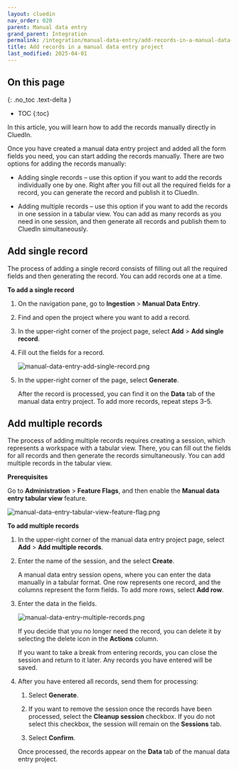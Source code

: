 ```yaml
---
layout: cluedin
nav_order: 020
parent: Manual data entry
grand_parent: Integration
permalink: /integration/manual-data-entry/add-records-in-a-manual-data-entry-project
title: Add records in a manual data entry project
last_modified: 2025-04-01
---
```

## On this page
{: .no_toc .text-delta }
- TOC
{:toc}

In this article, you will learn how to add the records manually directly in CluedIn.

Once you have created a manual data entry project and added all the form fields you need, you can start adding the records manually. There are two options for adding the records manually:

- Adding single records – use this option if you want to add the records individually one by one. Right after you fill out all the required fields for a record, you can generate the record and publish it to CluedIn.

- Adding multiple records – use this option if you want to add the records in one session in a tabular view. You can add as many records as you need in one session, and then generate all records and publish them to CluedIn simultaneously. 

## Add single record

The process of adding a single record consists of filling out all the required fields and then generating the record. You can add records one at a time.

**To add a single record**

1. On the navigation pane, go to **Ingestion** > **Manual Data Entry**.

1. Find and open the project where you want to add a record.

1. In the upper-right corner of the project page, select **Add** > **Add single record**.

1. Fill out the fields for a record.

    ![manual-data-entry-add-single-record.png](../../assets/images/integration/manual-data-entry/manual-data-entry-add-single-record.png)

1. In the upper-right corner of the page, select **Generate**.

    After the record is processed, you can find it on the **Data** tab of the manual data entry project. To add more records, repeat steps 3–5.

## Add multiple records

The process of adding multiple records requires creating a session, which represents a workspace with a tabular view. There, you can fill out the fields for all records and then generate the records simultaneously. You can add multiple records in the tabular view.

**Prerequisites**

Go to **Administration** > **Feature Flags**, and then enable the **Manual data entry tabular view** feature.

![manual-data-entry-tabular-view-feature-flag.png](../../assets/images/integration/manual-data-entry/manual-data-entry-tabular-view-feature-flag.png)

**To add multiple records**

1. In the upper-right corner of the manual data entry project page, select **Add** > **Add multiple records**.

1. Enter the name of the session, and the select **Create**.

    A manual data entry session opens, where you can enter the data manually in a tabular format. One row represents one record, and the columns represent the form fields. To add more rows, select **Add row**.

1. Enter the data in the fields.

    ![manual-data-entry-multiple-records.png](../../assets/images/integration/manual-data-entry/manual-data-entry-multiple-records.png)

    If you decide that you no longer need the record, you can delete it by selecting the delete icon in the **Actions** column.

    If you want to take a break from entering records, you can close the session and return to it later. Any records you have entered will be saved.

1. After you have entered all records, send them for processing:

    1. Select **Generate**.

    1. If you want to remove the session once the records have been processed, select the **Cleanup session** checkbox. If you do not select this checkbox, the session will remain on the **Sessions** tab.

    1. Select **Confirm**.

    Once processed, the records appear on the **Data** tab of the manual data entry project.